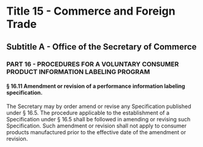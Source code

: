 
# Title 15 - Commerce and Foreign Trade
## Subtitle A - Office of the Secretary of Commerce
### PART 16 - PROCEDURES FOR A VOLUNTARY CONSUMER PRODUCT INFORMATION LABELING PROGRAM
#### § 16.11 Amendment or revision of a performance information labeling specification.

The Secretary may by order amend or revise any Specification published under § 16.5. The procedure applicable to the establishment of a Specification under § 16.5 shall be followed in amending or revising such Specification. Such amendment or revision shall not apply to consumer products manufactured prior to the effective date of the amendment or revision.
